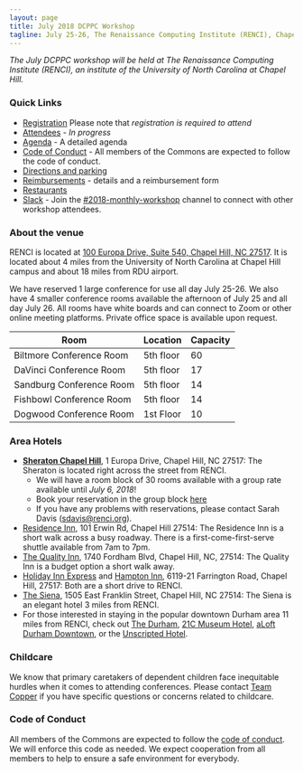 ```yaml
---
layout: page
title: July 2018 DCPPC Workshop 
tagline: July 25-26, The Renaissance Computing Institute (RENCI), Chapel Hill, NC 
---
```


_The July DCPPC workshop will be held at The Renaissance Computing Institute (RENCI), an institute of the University of North Carolina at Chapel Hill._

### Quick Links

- [Registration](https://ti.to/dcppc/2018-july-workshop) Please note that _registration is required to attend_
- [Attendees](./attendees.md) - _In progress_
- [Agenda](./agenda.md) - A detailed agenda
- [Code of Conduct](https://github.com/dcppc/dcppc-workshops/blob/master/CODE_OF_CONDUCT.md) - All members of the Commons are expected to follow the code of conduct. 
- [Directions and parking](./directions.md)
- [Reimbursements](./reimbursements.md) - details and a reimbursement form
- [Restaurants](./restaurants.md)
- [Slack](https://nih-dcppc.slack.com/messages/CAMLGP27N/convo/GANQFSGAD-1528381202.000599/) - Join the [#2018-monthly-workshop](https://nih-dcppc.slack.com/messages/CAMLGP27N/convo/GANQFSGAD-1528381202.000599/) channel to connect with other workshop attendees. 

### About the venue

RENCI is located at [100 Europa Drive, Suite 540, Chapel Hill, NC 27517](https://www.google.com/maps/place/100+Europa+Dr,+Chapel+Hill,+NC+27517/@35.9392635,-79.020576,17z/data=!3m1!4b1!4m5!3m4!1s0x89ace7f888b92489:0x726a47e95db81d35!8m2!3d35.9392635!4d-79.0183873). It is located about 4 miles from the University of North Carolina at Chapel Hill campus and about 18 miles from RDU airport.

We have reserved 1 large conference for use all day July 25-26. We also have 4 smaller conference rooms available the afternoon of July 25 and all day July 26. All rooms have white boards and can connect to Zoom or other online meeting platforms. Private office space is available upon request.

| **Room** | **Location** | **Capacity** |
| --- | --- | --- |
| Biltmore Conference Room | 5th floor | 60 |
| DaVinci Conference Room | 5th floor | 17 |
| Sandburg Conference Room | 5th floor | 14 |
| Fishbowl Conference Room | 5th floor | 14 |
| Dogwood Conference Room | 1st Floor | 10 |


### Area Hotels

- [**Sheraton Chapel Hill**](https://www.starwoodmeeting.com/events/start.action?id=1806187944&key=145CD634), 1 Europa Drive, Chapel Hill, NC 27517: The Sheraton is located right across the street from RENCI. 
  - We will have a room block of 30 rooms available with a group rate available until _July 6, 2018_!
  - Book your reservation in the group block [here](https://www.starwoodmeeting.com/events/start.action?id=1806187944&key=145CD634) 
  - If you have any problems with reservations, please contact Sarah Davis (sdavis@renci.org).
- [Residence Inn](http://www.marriott.com/hotels/travel/rduhl-residence-inn-chapel-hill/), 101 Erwin Rd, Chapel Hill 27514: The Residence Inn is a short walk across a busy roadway. There is a first-come-first-serve shuttle available from 7am to 7pm.
- [The Quality Inn](https://www.choicehotels.com/north-carolina/chapel-hill/quality-inn-hotels), 1740 Fordham Blvd, Chapel Hill, NC, 27514: The Quality Inn is a budget option a short walk away.
- [Holiday Inn Express](https://www.ihg.com/holidayinnexpress/hotels/us/en/chapel-hill/rdufr/hoteldetail) and [Hampton Inn](http://hamptoninn3.hilton.com/en/hotels/north-carolina/hampton-inn-and-suites-chapel-hill-durham-area-RDUCHHX/index.html), 6119-21 Farrington Road, Chapel Hill, 27517: Both are a short drive to RENCI.
- [The Siena](http://sienahotel.com/), 1505 East Franklin Street, Chapel Hill, NC 27514: The Siena is an elegant hotel 3 miles from RENCI.
- For those interested in staying in the popular downtown Durham area 11 miles from RENCI, check out [The Durham](http://thedurham.com/), [21C Museum Hotel](https://www.21cmuseumhotels.com/durham/), [aLoft Durham Downtown](http://www.aloftdurhamdowntown.com/), or the [Unscripted Hotel](http://www.unscriptedhotels.com/durham/).

### Childcare
We know that primary caretakers of dependent children face inequitable hurdles when it comes to attending conferences. Please contact [Team Copper](dcppc.inbox@gmail.com ) if you have specific questions or concerns related to childcare. 

### Code of Conduct

All members of the Commons are expected to follow the [code of conduct](https://github.com/dcppc/dcppc-workshops/blob/master/CODE_OF_CONDUCT.md). 
We will enforce this code as needed. We expect cooperation from all members to help to ensure a safe environment for everybody.

